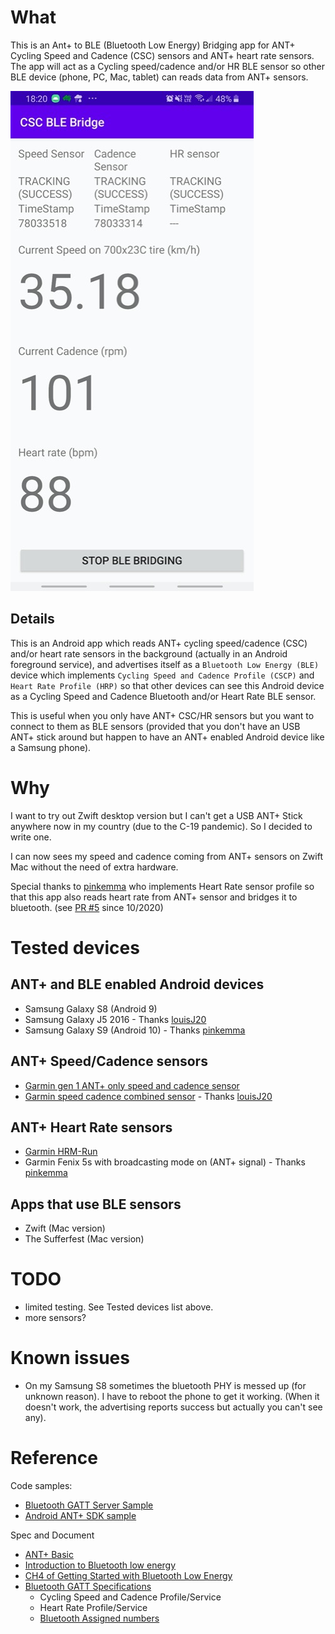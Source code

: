 
# What

This is an Ant+ to BLE (Bluetooth Low Energy) Bridging app for ANT+ Cycling Speed and Cadence (CSC) sensors and ANT+ heart rate sensors.
The app will act as a Cycling speed/cadence and/or HR BLE sensor so other BLE device (phone, PC, Mac, tablet) can reads data from ANT+ sensors.

![Screenshot](screenshots/screenshot_2.jpg)


## Details

This is an Android app which reads ANT+ cycling speed/cadence (CSC) and/or heart rate sensors in the background (actually in an Android foreground service), and advertises itself as a `Bluetooth Low Energy (BLE)` device which implements `Cycling Speed and Cadence Profile (CSCP)` and `Heart Rate Profile (HRP)` so that other devices can see this Android device as a Cycling Speed and Cadence Bluetooth and/or Heart Rate BLE sensor.

This is useful when you only have ANT+ CSC/HR sensors but you want to connect to them as BLE sensors (provided that you don't have an USB ANT+ stick around but happen to have an ANT+ enabled Android device like a Samsung phone).


# Why

I want to try out Zwift desktop version but I can't get a USB ANT+ Stick anywhere now in my country (due to the C-19 pandemic). So I decided to write one.

I can now sees my speed and cadence coming from ANT+ sensors on Zwift Mac without the need of extra hardware.

Special thanks to [pinkemma](https://github.com/pinkemma) who implements Heart Rate sensor profile so that this app also reads heart rate from ANT+ sensor and bridges it to bluetooth. (see [PR #5](https://github.com/starryalley/CSC_BLE_Bridge/pull/5) since 10/2020)

# Tested devices

## ANT+ and BLE enabled Android devices
- Samsung Galaxy S8 (Android 9)
- Samsung Galaxy J5 2016 - Thanks [louisJ20](https://github.com/louisJ20)
- Samsung Galaxy S9 (Android 10) - Thanks [pinkemma](https://github.com/pinkemma)

## ANT+ Speed/Cadence sensors
- [Garmin gen 1 ANT+ only speed and cadence sensor](https://buy.garmin.com/en-MW/ssa/p/146897)
- [Garmin speed cadence combined sensor](https://www.thisisant.com/directory/gsc-10-speed-cadence-bike-sensor) - Thanks [louisJ20](https://github.com/louisJ20)

## ANT+ Heart Rate sensors
- [Garmin HRM-Run](https://buy.garmin.com/en-AU/AU/p/530376)
- Garmin Fenix 5s with broadcasting mode on (ANT+ signal) - Thanks [pinkemma](https://github.com/pinkemma)

## Apps that use BLE sensors
- Zwift (Mac version)
- The Sufferfest (Mac version)


# TODO
- limited testing. See Tested devices list above.
- more sensors?

# Known issues

- On my Samsung S8 sometimes the bluetooth PHY is messed up (for unknown reason). I have to reboot the phone to get it working. (When it doesn't work, the advertising reports success but actually you can't see any).

# Reference

Code samples:
- [Bluetooth GATT Server Sample](https://github.com/androidthings/sample-bluetooth-le-gattserver)
- [Android ANT+ SDK sample](https://www.thisisant.com/resources/android-ant-sdk/)

Spec and Document
- [ANT+ Basic](https://www.thisisant.com/developer/ant/ant-basics)
- [Introduction to Bluetooth low energy](https://learn.adafruit.com/introduction-to-bluetooth-low-energy/gatt)
- [CH4 of Getting Started with Bluetooth Low Energy](https://www.oreilly.com/library/view/getting-started-with/9781491900550/ch04.html)
- [Bluetooth GATT Specifications](https://www.bluetooth.com/specifications/gatt)
  - Cycling Speed and Cadence Profile/Service
  - Heart Rate Profile/Service
  - [Bluetooth Assigned numbers](https://www.bluetooth.com/specifications/assigned-numbers/service-discovery/)

